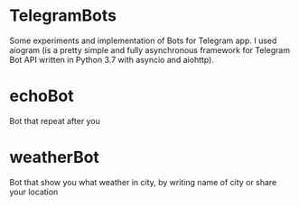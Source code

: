 # TelegramBots

Some experiments and implementation of Bots for Telegram app.
I used aiogram (is a pretty simple and fully asynchronous framework for Telegram Bot API written in Python 3.7 with asyncio and aiohttp).

# echoBot
Bot that repeat after you

# weatherBot
Bot that show you what weather in city, by writing name of city or share your location
